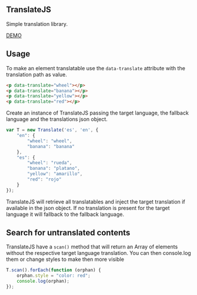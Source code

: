## TranslateJS

Simple translation library.

[DEMO](https://germanbisurgi.github.io/TranslateJS/.)



## Usage

To make an element translatable use the `data-translate` attribute with the
translation path as value. 

```html
<p data-translate="wheel"></p>
<p data-translate="banana"></p>
<p data-translate="yellow"></p>
<p data-translate="red"></p>
```
    
Create an instance of TranslateJS passing the target language, the fallback
language and the translations json object.
    
```js
var T = new Translate('es', 'en', {
    "en": {
        "wheel": "wheel",
        "banana": "banana"
    },
    "es": {
        "wheel": "rueda",
        "banana": "platano",
        "yellow": "amarillo",
        "red": "rojo"
    }
});
```

TranslateJS will retrieve all translatables and inject the target translation
if available in the json object. If no translation is present for the target
language it will fallback to the fallback language.

## Search for untranslated contents

TranslateJS have a `scan()` method that will return an Array of elements without
the respective target language translation. You can then console.log them or
change styles to make then more visible

```js
T.scan().forEach(function (orphan) {
    orphan.style = "color: red";
    console.log(orphan);
});
```